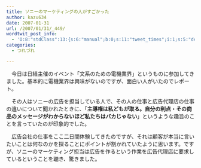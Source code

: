 ```yaml
---
title: ソニーのマーケティングの人がすごかった
author: kazu634
date: 2007-01-31
url: /2007/01/31/_449/
wordtwit_post_info:
  - 'O:8:"stdClass":13:{s:6:"manual";b:0;s:11:"tweet_times";i:1;s:5:"delay";i:0;s:7:"enabled";i:1;s:10:"separation";s:2:"60";s:7:"version";s:3:"3.7";s:14:"tweet_template";b:0;s:6:"status";i:2;s:6:"result";a:0:{}s:13:"tweet_counter";i:2;s:13:"tweet_log_ids";a:1:{i:0;i:2765;}s:9:"hash_tags";a:0:{}s:8:"accounts";a:1:{i:0;s:7:"kazu634";}}'
categories:
  - つれづれ

---
```

<div class="section">
<p>
    　今日は日経主催のイベント「文系のための電機業界」というものに参加してきました。基本的に電機業界は興味がないのですが、面白い人がいたのでレポート。
</p>
  
<p>
    　その人はソニーの広告を担当している人で、その人の仕事と広告代理店の仕事の違いについて聞かれたときに、「<span style="font-weight: bold;">主導権は私どもが取る。自分の利点・その商品のメッセージがわからないほど私たちはバカじゃない</span>」というような趣旨のことを言っていたのが印象的でした。
</p>
  
<p>
    　広告会社の仕事をここ二日間体験してきたのですが、それは顧客が本当に言いたいことは何なのかを探ることにポイントが割かれていたように思います。ですが、ソニーのマーケティング担当は広告を作るという作業を広告代理店に要求しているということを聴き、驚きました。
</p>
</div>